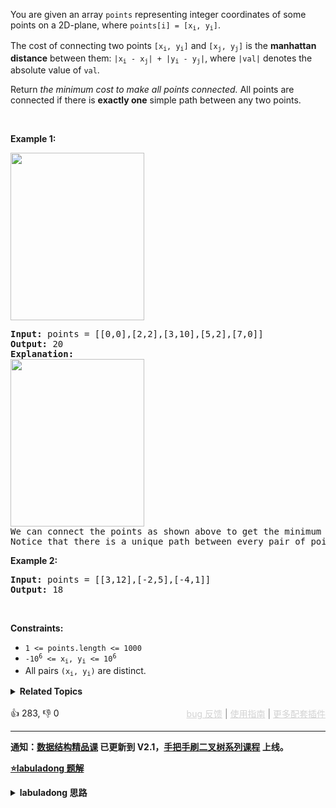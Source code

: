 <p>You are given an array <code>points</code> representing integer coordinates of some points on a 2D-plane, where <code>points[i] = [x<sub>i</sub>, y<sub>i</sub>]</code>.</p>

<p>The cost of connecting two points <code>[x<sub>i</sub>, y<sub>i</sub>]</code> and <code>[x<sub>j</sub>, y<sub>j</sub>]</code> is the <strong>manhattan distance</strong> between them: <code>|x<sub>i</sub> - x<sub>j</sub>| + |y<sub>i</sub> - y<sub>j</sub>|</code>, where <code>|val|</code> denotes the absolute value of <code>val</code>.</p>

<p>Return <em>the minimum cost to make all points connected.</em> All points are connected if there is <strong>exactly one</strong> simple path between any two points.</p>

<p>&nbsp;</p> 
<p><strong class="example">Example 1:</strong></p> 
<img alt="" src="https://assets.leetcode.com/uploads/2020/08/26/d.png" style="width: 214px; height: 268px;" /> 
<pre>
<strong>Input:</strong> points = [[0,0],[2,2],[3,10],[5,2],[7,0]]
<strong>Output:</strong> 20
<strong>Explanation:</strong> 
<img alt="" src="https://assets.leetcode.com/uploads/2020/08/26/c.png" style="width: 214px; height: 268px;" />
We can connect the points as shown above to get the minimum cost of 20.
Notice that there is a unique path between every pair of points.
</pre>

<p><strong class="example">Example 2:</strong></p>

<pre>
<strong>Input:</strong> points = [[3,12],[-2,5],[-4,1]]
<strong>Output:</strong> 18
</pre>

<p>&nbsp;</p> 
<p><strong>Constraints:</strong></p>

<ul> 
 <li><code>1 &lt;= points.length &lt;= 1000</code></li> 
 <li><code>-10<sup>6</sup> &lt;= x<sub>i</sub>, y<sub>i</sub> &lt;= 10<sup>6</sup></code></li> 
 <li>All pairs <code>(x<sub>i</sub>, y<sub>i</sub>)</code> are distinct.</li> 
</ul>

<details><summary><strong>Related Topics</strong></summary>并查集 | 图 | 数组 | 最小生成树</details><br>

<div>👍 283, 👎 0<span style='float: right;'><span style='color: gray;'><a href='https://github.com/labuladong/fucking-algorithm/discussions/939' target='_blank' style='color: lightgray;text-decoration: underline;'>bug 反馈</a> | <a href='https://labuladong.gitee.io/article/fname.html?fname=jb插件简介' target='_blank' style='color: lightgray;text-decoration: underline;'>使用指南</a> | <a href='https://labuladong.github.io/algo/images/others/%E5%85%A8%E5%AE%B6%E6%A1%B6.jpg' target='_blank' style='color: lightgray;text-decoration: underline;'>更多配套插件</a></span></span></div>

<div id="labuladong"><hr>

**通知：[数据结构精品课](https://aep.h5.xeknow.com/s/1XJHEO) 已更新到 V2.1，[手把手刷二叉树系列课程](https://aep.xet.tech/s/3YGcq3) 上线。**



<p><strong><a href="https://labuladong.gitee.io/article/slug.html?slug=min-cost-to-connect-all-points" target="_blank">⭐️labuladong 题解</a></strong></p>
<details><summary><strong>labuladong 思路</strong></summary>

## 基本思路

很显然这也是一个标准的最小生成树问题：每个点就是无向加权图中的节点，边的权重就是曼哈顿距离，连接所有点的最小费用就是最小生成树的权重和。

所以解法思路就是先生成所有的边以及权重，然后对这些边执行 Kruskal 算法即可。

这道题做了一个小的变通：每个坐标点是一个二元组，那么按理说应该用五元组表示一条带权重的边，但这样的话不便执行 Union-Find 算法；所以我们用 `points` 数组中的索引代表每个坐标点，这样就可以直接复用之前的 Kruskal 算法逻辑了。

**详细题解：[Kruskal 最小生成树算法](https://labuladong.github.io/article/fname.html?fname=kruskal)**

**标签：[图论算法](https://mp.weixin.qq.com/mp/appmsgalbum?__biz=MzAxODQxMDM0Mw==&action=getalbum&album_id=2122000448684457990)，并查集算法，最小生成树**

## 解法代码

提示：🟢 标记的是我写的解法代码，🤖 标记的是 chatGPT 翻译的多语言解法代码。如有错误，可以 [点这里](https://github.com/labuladong/fucking-algorithm/issues/1113) 反馈和修正。

<div class="tab-panel"><div class="tab-nav">
<button data-tab-item="cpp" class="tab-nav-button btn " data-tab-group="default" onclick="switchTab(this)">cpp🤖</button>

<button data-tab-item="python" class="tab-nav-button btn " data-tab-group="default" onclick="switchTab(this)">python🤖</button>

<button data-tab-item="java" class="tab-nav-button btn active" data-tab-group="default" onclick="switchTab(this)">java🟢</button>

<button data-tab-item="go" class="tab-nav-button btn " data-tab-group="default" onclick="switchTab(this)">go🤖</button>

<button data-tab-item="javascript" class="tab-nav-button btn " data-tab-group="default" onclick="switchTab(this)">javascript🤖</button>
</div><div class="tab-content">
<div data-tab-item="cpp" class="tab-item " data-tab-group="default"><div class="highlight">

```cpp
// 注意：cpp 代码由 chatGPT🤖 根据我的 java 代码翻译，旨在帮助不同背景的读者理解算法逻辑。
// 本代码已经通过力扣的测试用例，应该可直接成功提交。

class UF {
public:
    // 连通分量个数
    int count;
    // 存储一棵树
    vector<int> parent;
    // 记录树的「重量」
    vector<int> size;

    // n 为图中节点的个数
    UF(int n) {
        this->count = n;
        parent.resize(n);
        size.resize(n);
        for (int i = 0; i < n; i++) {
            parent[i] = i;
            size[i] = 1;
        }
    }

    // 将节点 p 和节点 q 连通
    void unionn(int p, int q) {
        int rootP = find(p);
        int rootQ = find(q);
        if (rootP == rootQ)
            return;

        // 小树接到大树下面，较平衡
        if (size[rootP] > size[rootQ]) {
            parent[rootQ] = rootP;
            size[rootP] += size[rootQ];
        } else {
            parent[rootP] = rootQ;
            size[rootQ] += size[rootP];
        }
        // 两个连通分量合并成一个连通分量
        count--;
    }

    // 判断节点 p 和节点 q 是否连通
    bool connected(int p, int q) {
        int rootP = find(p);
        int rootQ = find(q);
        return rootP == rootQ;
    }

    // 返回节点 x 的连通分量根节点
    int find(int x) {
        while (parent[x] != x) {
            // 进行路径压缩
            parent[x] = parent[parent[x]];
            x = parent[x];
        }
        return x;
    }

    // 返回图中的连通分量个数
    int getCount() {
        return this->count;
    }
};

class Solution {
public:
    int minCostConnectPoints(vector<vector<int>>& points) {
        int n = points.size();
        // 生成所有边及权重
        vector<vector<int>> edges;
        for (int i = 0; i < n; i++) {
            for (int j = i + 1; j < n; j++) {
                int xi = points[i][0], yi = points[i][1];
                int xj = points[j][0], yj = points[j][1];
                // 用坐标点在 points 中的索引表示坐标点
                edges.push_back({i, j, abs(xi - xj) + abs(yi - yj)});
            }
        }
        // 将边按照权重从小到大排序
        sort(edges.begin(), edges.end(), [](auto& a, auto& b){
            return a[2] < b[2];
        });
        // 执行 Kruskal 算法
        int mst = 0;
        UF uf(n);
        for (auto& edge : edges) {
            int u = edge[0];
            int v = edge[1];
            int weight = edge[2];
            // 若这条边会产生环，则不能加入 mst
            if (uf.connected(u, v)) {
                continue;
            }
            // 若这条边不会产生环，则属于最小生成树
            mst += weight;
            uf.unionn(u, v);
        }
        return mst;
    }
};
```

</div></div>

<div data-tab-item="python" class="tab-item " data-tab-group="default"><div class="highlight">

```python
# 注意：python 代码由 chatGPT🤖 根据我的 java 代码翻译，旨在帮助不同背景的读者理解算法逻辑。
# 本代码已经通过力扣的测试用例，应该可直接成功提交。

class Solution:
    def minCostConnectPoints(self, points: List[List[int]]) -> int:
        n = len(points)
        # 生成所有边及权重
        edges = []
        for i in range(n):
            for j in range(i + 1, n):
                xi, yi = points[i][0], points[i][1]
                xj, yj = points[j][0], points[j][1]
                # 用坐标点在 points 中的索引表示坐标点
                edges.append([i, j, abs(xi - xj) + abs(yi - yj)])
        # 将边按照权重从小到大排序
        edges.sort(key=lambda x: x[2])
        # 执行 Kruskal 算法
        mst = 0
        uf = UF(n)
        for edge in edges:
            u = edge[0]
            v = edge[1]
            weight = edge[2]
            # 若这条边会产生环，则不能加入 mst
            if uf.connected(u, v):
                continue
            # 若这条边不会产生环，则属于最小生成树
            mst += weight
            uf.union(u, v)
        return mst

class UF:
    # 连通分量个数
    count = 0
    # 存储一棵树
    parent = []
    # 记录树的「重量」
    size = []

    def __init__(self, n: int):
        # n 为图中节点的个数
        self.count = n
        self.parent = [i for i in range(n)]
        self.size = [1] * n

    # 将节点 p 和节点 q 连通
    def union(self, p: int, q: int) -> None:
        root_p = self.find(p)
        root_q = self.find(q)
        if root_p == root_q:
            return

        # 小树接到大树下面，较平衡
        if self.size[root_p] > self.size[root_q]:
            self.parent[root_q] = root_p
            self.size[root_p] += self.size[root_q]
        else:
            self.parent[root_p] = root_q
            self.size[root_q] += self.size[root_p]

        # 两个连通分量合并成一个连通分量
        self.count -= 1

    # 判断节点 p 和节点 q 是否连通
    def connected(self, p: int, q: int) -> bool:
        root_p = self.find(p)
        root_q = self.find(q)
        return root_p == root_q

    # 返回节点 x 的连通分量根节点
    def find(self, x: int) -> int:
        while self.parent[x] != x:
            # 进行路径压缩
            self.parent[x] = self.parent[self.parent[x]]
            x = self.parent[x]
        return x

    # 返回图中的连通分量个数
    def count(self) -> int:
        return self.count
```

</div></div>

<div data-tab-item="java" class="tab-item active" data-tab-group="default"><div class="highlight">

```java
class Solution {
    public int minCostConnectPoints(int[][] points) {
        int n = points.length;
        // 生成所有边及权重
        List<int[]> edges = new ArrayList<>();
        for (int i = 0; i < n; i++) {
            for (int j = i + 1; j < n; j++) {
                int xi = points[i][0], yi = points[i][1];
                int xj = points[j][0], yj = points[j][1];
                // 用坐标点在 points 中的索引表示坐标点
                edges.add(new int[]{
                        i, j, Math.abs(xi - xj) + Math.abs(yi - yj)
                });
            }
        }
        // 将边按照权重从小到大排序
        Collections.sort(edges, (a, b) -> {
            return a[2] - b[2];
        });
        // 执行 Kruskal 算法
        int mst = 0;
        UF uf = new UF(n);
        for (int[] edge : edges) {
            int u = edge[0];
            int v = edge[1];
            int weight = edge[2];
            // 若这条边会产生环，则不能加入 mst
            if (uf.connected(u, v)) {
                continue;
            }
            // 若这条边不会产生环，则属于最小生成树
            mst += weight;
            uf.union(u, v);
        }
        return mst;
    }

    class UF {
        // 连通分量个数
        private int count;
        // 存储一棵树
        private int[] parent;
        // 记录树的「重量」
        private int[] size;

        // n 为图中节点的个数
        public UF(int n) {
            this.count = n;
            parent = new int[n];
            size = new int[n];
            for (int i = 0; i < n; i++) {
                parent[i] = i;
                size[i] = 1;
            }
        }

        // 将节点 p 和节点 q 连通
        public void union(int p, int q) {
            int rootP = find(p);
            int rootQ = find(q);
            if (rootP == rootQ)
                return;

            // 小树接到大树下面，较平衡
            if (size[rootP] > size[rootQ]) {
                parent[rootQ] = rootP;
                size[rootP] += size[rootQ];
            } else {
                parent[rootP] = rootQ;
                size[rootQ] += size[rootP];
            }
            // 两个连通分量合并成一个连通分量
            count--;
        }

        // 判断节点 p 和节点 q 是否连通
        public boolean connected(int p, int q) {
            int rootP = find(p);
            int rootQ = find(q);
            return rootP == rootQ;
        }

        // 返回节点 x 的连通分量根节点
        private int find(int x) {
            while (parent[x] != x) {
                // 进行路径压缩
                parent[x] = parent[parent[x]];
                x = parent[x];
            }
            return x;
        }

        // 返回图中的连通分量个数
        public int count() {
            return count;
        }
    }
}
```

</div></div>

<div data-tab-item="go" class="tab-item " data-tab-group="default"><div class="highlight">

```go
// 注意：go 代码由 chatGPT🤖 根据我的 java 代码翻译，旨在帮助不同背景的读者理解算法逻辑。
// 本代码还未经过力扣测试，仅供参考，如有疑惑，可以参照我写的 java 代码对比查看。

func minCostConnectPoints(points [][]int) int {
    n := len(points)
    // 生成所有边及权重
    edges := make([][]int, 0)
    for i := 0; i < n; i++ {
        for j := i + 1; j < n; j++ {
            xi, yi := points[i][0], points[i][1]
            xj, yj := points[j][0], points[j][1]
            // 用坐标点在 points 中的索引表示坐标点
            edges = append(edges, []int{i, j, abs(xi - xj) + abs(yi - yj)})
        }
    }
    // 将边按照权重从小到大排序
    sort.Slice(edges, func(i, j int) bool {
        return edges[i][2] < edges[j][2]
    })
    // 执行 Kruskal 算法
    mst := 0
    uf := NewUF(n)
    for _, edge := range edges {
        u, v, weight := edge[0], edge[1], edge[2]
        // 若这条边会产生环，则不能加入 mst
        if uf.connected(u, v) {
            continue
        }
        // 若这条边不会产生环，则属于最小生成树
        mst += weight
        uf.union(u, v)
    }
    return mst
}

func abs(x int) int {
    if x < 0 {
        return -x
    }
    return x
}

type UF struct {
    // 连通分量个数
    count int
    // 存储一棵树
    parent []int
    // 记录树的「重量」
    size []int
}

// NewUF returns a new UF with n nodes
func NewUF(n int) *UF {
    uf := &UF{}
    uf.count = n
    uf.parent = make([]int, n)
    uf.size = make([]int, n)
    for i := 0; i < n; i++ {
        uf.parent[i] = i
        uf.size[i] = 1
    }
    return uf
}

func (uf *UF) union(p, q int) {
    rootP := uf.find(p)
    rootQ := uf.find(q)
    if rootP == rootQ {
        return
    }
    // 小树接到大树下面，较平衡
    if uf.size[rootP] > uf.size[rootQ] {
        uf.parent[rootQ] = rootP
        uf.size[rootP] += uf.size[rootQ]
    } else {
        uf.parent[rootP] = rootQ
        uf.size[rootQ] += uf.size[rootP]
    }
    // 两个连通分量合并成一个连通分量
    uf.count--
}

func (uf *UF) connected(p, q int) bool {
    rootP := uf.find(p)
    rootQ := uf.find(q)
    return rootP == rootQ
}

func (uf *UF) find(x int) int {
    for uf.parent[x] != x {
        // 进行路径压缩
        uf.parent[x], x = uf.parent[uf.parent[x]], uf.parent[uf.parent[x]]
    }
    return x
}

func (uf *UF) Count() int {
    return uf.count
}
```

</div></div>

<div data-tab-item="javascript" class="tab-item " data-tab-group="default"><div class="highlight">

```javascript
// 注意：javascript 代码由 chatGPT🤖 根据我的 java 代码翻译，旨在帮助不同背景的读者理解算法逻辑。
// 本代码已经通过力扣的测试用例，应该可直接成功提交。

var minCostConnectPoints = function(points) {
    const n = points.length;
    // 生成所有边及权重
    let edges = [];
    for (let i = 0; i < n; i++) {
        for (let j = i + 1; j < n; j++) {
            const xi = points[i][0], yi = points[i][1];
            const xj = points[j][0], yj = points[j][1];
            // 用坐标点在 points 中的索引表示坐标点
            edges.push([i, j, Math.abs(xi - xj) + Math.abs(yi - yj)]);
        }
    }
    // 将边按照权重从小到大排序
    edges.sort((a, b) => {
        return a[2] - b[2];
    });
    // 执行 Kruskal 算法
    let mst = 0;
    const uf = new UF(n);
    for (let i = 0; i < edges.length; i++) {
        const u = edges[i][0];
        const v = edges[i][1];
        const weight = edges[i][2];
        // 若这条边会产生环，则不能加入 mst
        if (uf.connected(u, v)) {
            continue;
        }
        // 若这条边不会产生环，则属于最小生成树
        mst += weight;
        uf.union(u, v);
    }
    return mst;
};

class UF {
    // 连通分量个数
    count = 0;
    // 存储一棵树
    parent = [];
    // 记录树的「重量」
    size = [];

    // n 为图中节点的个数
    constructor(n) {
        this.count = n;
        this.parent = new Array(n).fill(0).map((_, index) => index);
        this.size = new Array(n).fill(1);
    }

    // 将节点 p 和节点 q 连通
    union(p, q) {
        let rootP = this.find(p);
        let rootQ = this.find(q);
        if (rootP == rootQ)
            return;

        // 小树接到大树下面，较平衡
        if (this.size[rootP] > this.size[rootQ]) {
            this.parent[rootQ] = rootP;
            this.size[rootP] += this.size[rootQ];
        } else {
            this.parent[rootP] = rootQ;
            this.size[rootQ] += this.size[rootP];
        }
        // 两个连通分量合并成一个连通分量
        this.count--;
    }

    // 判断节点 p 和节点 q 是否连通
    connected(p, q) {
        let rootP = this.find(p);
        let rootQ = this.find(q);
        return rootP == rootQ;
    }

    // 返回节点 x 的连通分量根节点
    find(x) {
        while (this.parent[x] != x) {
            // 进行路径压缩
            this.parent[x] = this.parent[this.parent[x]];
            x = this.parent[x];
        }
        return x;
    }

    // 返回图中的连通分量个数
    count() {
        return this.count;
    }
}
```

</div></div>
</div></div>

**类似题目**：
  - [1135. 最低成本联通所有城市 🟠](/problems/connecting-cities-with-minimum-cost)
  - [261. 以图判树 🟠](/problems/graph-valid-tree)

</details>
</div>



